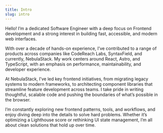 ```yaml
---
title: Intro
slug: intro
---
```


Hello! I’m a dedicated Software Engineer with a deep focus on Frontend development and a strong interest in building fast, accessible, and modern web interfaces.

With over a decade of hands-on experience, I’ve contributed to a range of products across companies like CodeReach Labs, SyntaxField, and currently, NebulaStack. My work centers around React, Astro, and TypeScript, with an emphasis on performance, maintainability, and developer experience.

At NebulaStack, I’ve led key frontend initiatives, from migrating legacy systems to modern frameworks, to architecting component libraries that streamline feature development across teams. I take pride in writing thoughtful, scalable code and pushing the boundaries of what’s possible in the browser.

I’m constantly exploring new frontend patterns, tools, and workflows, and enjoy diving deep into the details to solve hard problems. Whether it’s optimizing a Lighthouse score or rethinking UI state management, I’m all about clean solutions that hold up over time.
